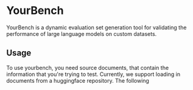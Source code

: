 # YourBench

YourBench is a dynamic evaluation set generation tool for validating the performance of large language models on custom datasets.

## Usage

To use yourbench, you need source documents, that contain the information that you're trying to test. Currently, we support loading in documents from a huggingface repository. The following